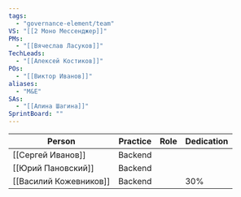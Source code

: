 ```yaml
---
tags:
  - "governance-element/team"
VS: "[[2 Моно Мессенджер]]"
PMs:
  - "[[Вячеслав Ласуков]]"
TechLeads:
  - "[[Алексей Костиков]]"
POs:
  - "[[Виктор Иванов]]"
aliases:
  - "M&E"
SAs:
  - "[[Алина Шагина]]"
SprintBoard: ""
---
```

| Person                 | Practice | Role | Dedication |
| ---------------------- | -------- | ---- | ---------- |
| [[Сергей Иванов]]                       | Backend         |      |            |
| [[Юрий Пановский]]                       | Backend         |      |            |
| [[Василий Кожевников]] | Backend  |      | 30%        |
